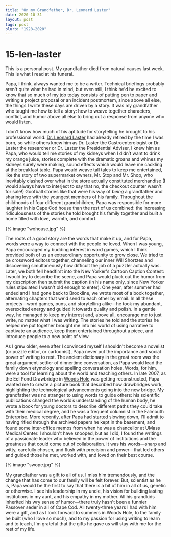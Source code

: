 ```yaml
---
title: "On my Grandfather, Dr. Leonard Laster"
date: 2020-10-31
layout: post
tags: post
blurb: "1928–2020"
---
```

# 15-len-laster

<div class="note">
    <p>This is a personal post. My grandfather died from natural causes last week. This is what I read at his funeral.</p>
</div>

Papa, I think, always wanted me to be a writer. Technical briefings probably aren't quite what he had in mind, but even still, I think he'd be excited to know that so much of my job today consists of putting pen to paper and writing a project proposal or an incident postmortem, since above all else, the things I write these days are driven by a story. It was my grandfather who taught me how to tell a story: how to weave together characters, conflict, and humor above all else to bring out a response from anyone who would listen.

I don't know how much of his aptitude for storytelling he brought to his professional world. [Dr. Leonard Laster](https://www.ccgfuneralhome.com/obit/dr.-leonard-laster) had already retired by the time I was born, so while others knew him as Dr. Laster the Gastroenterologist or Dr. Laster the researcher or Dr. Laster the Presidential Adviser, I knew him as Papa, who would tell me stories of my kidneys when I didn’t want to drink my orange juice, stories complete with the dramatic groans and whines my kidneys surely were making, sound effects which would leave me cackling at the breakfast table. Papa would weave tall tales to keep me entertained, like the story of two supermarket owners, Mr. Stop and Mr. Shop, who inevitably clashed over what in the store actually constituted merchandise (I would always have to interject to say that no, the checkout counter wasn't for sale!) Goofball stories like that were his way of _being_ a grandfather and sharing love with the youngest members of his family. Throughout the childhoods of four different grandchildren, Papa was responsible for more laughter in his Cape Cod house than the rest of us combined: the increasing ridiculousness of the stories he told brought his family together and built a home filled with love, warmth, and comfort.

{% image "wohouse.jpg" %}

The roots of a good story are the words that make it up, and for Papa, words were a way to connect with the people he loved. When I was young, Papa encouraged my budding interest in word games, which I think provided both of us an extraordinary opportunity to grow close. We tried to be crossword editors together, channeling our inner Will Shortzes and discovering simultaneously how difficult the job of a puzzler actually was. Later, we both fell headfirst into the New Yorker's Cartoon Caption Contest: I would try to describe the scene, and Papa would pluck out the humor from my description then submit the caption (in his name only, since New Yorker rules stipulated I wasn't old enough to enter). One year, after summer had ended and I had gone back to Brookline, we wrote most of a book together, alternating chapters that we'd send to each other by email. In all these projects—word games, puns, and storytelling alike—he took my abundant, overexcited energy and guided it towards quality and polish. In a gentle way, he managed to keep my interest and, above all, encourage me to just write, no matter what I was writing. The stories he told and the stories he helped me put together brought me into his world of using narrative to captivate an audience, keep them entertained throughout a piece, and introduce people to a new point of view.

As I grew older, even after I convinced myself I shouldn't become a novelist (or puzzle editor, or cartoonist), Papa never put the importance and social power of writing to rest. The ancient dictionary in the great room was the great argument-settler of dinnertime conversation, as Papa would lead the family down etymology and spelling conversation holes. Words, for him, were a tool for learning about the world and teaching others. In late 2007, as the Eel Pond Drawbridge in [Woods Hole](https://en.wikipedia.org/wiki/Woods_Hole,_Massachusetts) was getting reconstructed, Papa wanted me to create a picture book that described how drawbridges work, highlighting the technological advancements going into the new bridge. My grandfather was no stranger to using words to guide others: his scientific publications changed the world’s understanding of the human body, he wrote a book for young doctors to describe different paths they could take with their medical degree, and he was a frequent columnist in the Falmouth Enterprise. More recently, after Papa had started slowing down, I'll admit to having rifled through the archived papers he kept in the basement, and found some inter-office memos from when he was a chancellor at UMass Medical Center. I shouldn't have snooped, but as I did, I found the writings of a passionate leader who believed in the power of institutions and the greatness that could come out of collaboration. It was his words—sharp and witty, carefully chosen, and flush with precision and power—that led others and guided those he met, worked with, and loved on their best course.

{% image "swope.jpg" %}

My grandfather was a gift to all of us. I miss him tremendously, and the change that has come to our family will be felt forever. But, scientist as he is, Papa would be the first to say that there is a bit of him in all of us, genetic or otherwise. I see his leadership in my uncle, his vision for building lasting institutions in my aunt, and his empathy in my mother. All his grandkids inherited his wry sense of humor—there truly hasn't been a funnier Passover seder in all of Cape Cod. All twenty-three years I had with him were a gift, and as I look forward to summers in Woods Hole, to the family he built (who I love so much), and to my passion for using writing to learn and to teach, I'm grateful that the gifts he gave us will stay with me for the rest of my life.
